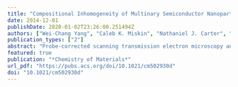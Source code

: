 ```yaml
---
title: "Compositional Inhomogeneity of Multinary Semiconductor Nanoparticles: A Case Study of Cu&#x2082;ZnSnS&#x2084;"
date: 2014-12-01
publishDate: 2020-01-02T23:26:00.251494Z
authors: ["Wei-Chang Yang", "Caleb K. Miskin", "Nathaniel J. Carter", "Rakesh Agrawal", "Eric A. Stach"]
publication_types: ["2"]
abstract: "Probe-corrected scanning transmission electron microscopy and energy-dispersive X-ray spectroscopy were used to characterize the inter- and intraparticle compositional inhomogeneity of multinary Cu<sub>2</sub>ZnSnS<sub>4</sub> (CZTS) nanoparticles. CZTS nanoparticles were prepared following three distinct synthesis protocols described in the literature. Strong ﬂuctuations in composition were observed for Cu and Zn in individual nanoparticles, independent of the synthesis method. Certain particles have regions that have compositions close to that of Cu<sub>2</sub>SnS<sub>3</sub>, as well as, in the extreme case, the presence of nearly pure ZnS species. This is an observation that has not been reported in prior studies of these systems and underscores the need to both more carefully study the polydispersity of multinary semiconductor nanoparticles (MSNs) and to improve synthetic protocols and characterization of MSNs. Notably&mdash;despite the observation of compositional ﬂuctuations in individual nanoparticles&mdash;reactive sintering in Se vapor was shown to reduce the nanoscale compositional ﬂuctuations in the resulting sintered grains, facilitating the use of these heterogeneous particles in optoelectronic devices."
featured: true
publication: "*Chemistry of Materials*"
url_pdf: "https://pubs.acs.org/doi/10.1021/cm502930d"
doi: "10.1021/cm502930d"
---
```

